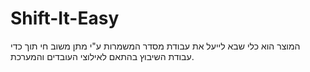 # Shift-It-Easy
המוצר הוא כלי שבא לייעל את עבודת מסדר המשמרות ע"י מתן משוב חי תוך כדי עבודת השיבוץ בהתאם לאילוצי העובדים והמערכת.
